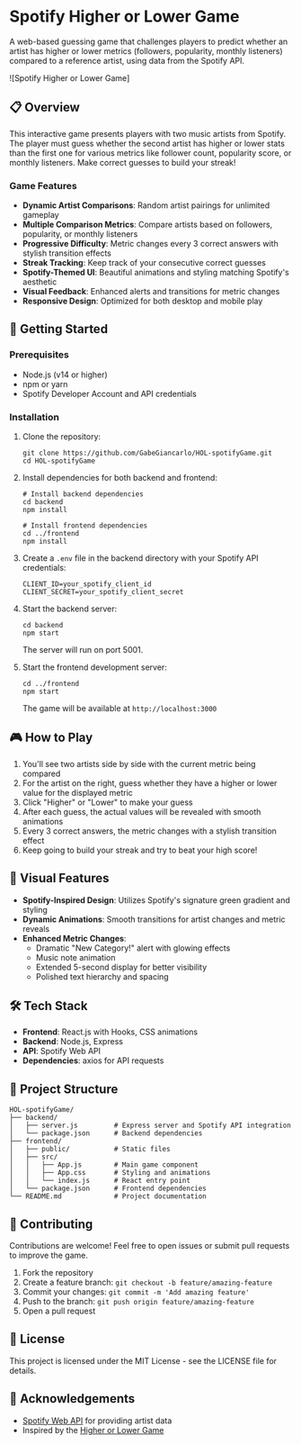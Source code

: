 # Spotify Higher or Lower Game

A web-based guessing game that challenges players to predict whether an artist has higher or lower metrics (followers, popularity, monthly listeners) compared to a reference artist, using data from the Spotify API.

![Spotify Higher or Lower Game]

## 📋 Overview

This interactive game presents players with two music artists from Spotify. The player must guess whether the second artist has higher or lower stats than the first one for various metrics like follower count, popularity score, or monthly listeners. Make correct guesses to build your streak!

### Game Features

- **Dynamic Artist Comparisons**: Random artist pairings for unlimited gameplay
- **Multiple Comparison Metrics**: Compare artists based on followers, popularity, or monthly listeners
- **Progressive Difficulty**: Metric changes every 3 correct answers with stylish transition effects
- **Streak Tracking**: Keep track of your consecutive correct guesses
- **Spotify-Themed UI**: Beautiful animations and styling matching Spotify's aesthetic
- **Visual Feedback**: Enhanced alerts and transitions for metric changes
- **Responsive Design**: Optimized for both desktop and mobile play

## 🚀 Getting Started

### Prerequisites

- Node.js (v14 or higher)
- npm or yarn
- Spotify Developer Account and API credentials

### Installation

1. Clone the repository:
   ```
   git clone https://github.com/GabeGiancarlo/HOL-spotifyGame.git
   cd HOL-spotifyGame
   ```

2. Install dependencies for both backend and frontend:
   ```
   # Install backend dependencies
   cd backend
   npm install

   # Install frontend dependencies
   cd ../frontend
   npm install
   ```

3. Create a `.env` file in the backend directory with your Spotify API credentials:
   ```
   CLIENT_ID=your_spotify_client_id
   CLIENT_SECRET=your_spotify_client_secret
   ```

4. Start the backend server:
   ```
   cd backend
   npm start
   ```
   The server will run on port 5001.

5. Start the frontend development server:
   ```
   cd ../frontend
   npm start
   ```
   The game will be available at `http://localhost:3000`

## 🎮 How to Play

1. You'll see two artists side by side with the current metric being compared
2. For the artist on the right, guess whether they have a higher or lower value for the displayed metric
3. Click "Higher" or "Lower" to make your guess
4. After each guess, the actual values will be revealed with smooth animations
5. Every 3 correct answers, the metric changes with a stylish transition effect
6. Keep going to build your streak and try to beat your high score!

## 🎨 Visual Features

- **Spotify-Inspired Design**: Utilizes Spotify's signature green gradient and styling
- **Dynamic Animations**: Smooth transitions for artist changes and metric reveals
- **Enhanced Metric Changes**: 
  - Dramatic "New Category!" alert with glowing effects
  - Music note animation
  - Extended 5-second display for better visibility
  - Polished text hierarchy and spacing

## 🛠️ Tech Stack

- **Frontend**: React.js with Hooks, CSS animations
- **Backend**: Node.js, Express
- **API**: Spotify Web API
- **Dependencies**: axios for API requests

## 📝 Project Structure

```
HOL-spotifyGame/
├── backend/
│   ├── server.js         # Express server and Spotify API integration
│   └── package.json      # Backend dependencies
├── frontend/
│   ├── public/           # Static files
│   ├── src/
│   │   ├── App.js        # Main game component
│   │   ├── App.css       # Styling and animations
│   │   └── index.js      # React entry point
│   └── package.json      # Frontend dependencies
└── README.md             # Project documentation
```

## 🤝 Contributing

Contributions are welcome! Feel free to open issues or submit pull requests to improve the game.

1. Fork the repository
2. Create a feature branch: `git checkout -b feature/amazing-feature`
3. Commit your changes: `git commit -m 'Add amazing feature'`
4. Push to the branch: `git push origin feature/amazing-feature`
5. Open a pull request

## 📜 License

This project is licensed under the MIT License - see the LICENSE file for details.

## 🙏 Acknowledgements

- [Spotify Web API](https://developer.spotify.com/documentation/web-api/) for providing artist data
- Inspired by the [Higher or Lower Game](http://www.higherlowergame.com/)
